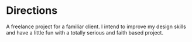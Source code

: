 # Directions

A freelance project for a familiar client. I intend to improve my design skills and have a little fun with a totally serious and faith based project. 

